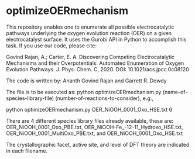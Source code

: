 # optimizeOERmechanism

This repository enables one to enumerate all possible electrocatalytic pathways underlying the oxygen evolution reaction (OER) on a given electrocatalyst surface. It uses the Gurobi API in Python to accomplish this task. If you use our code, please cite: 

Govind Rajan, A.; Carter, E. A. Discovering Competing Electrocatalytic Mechanisms and their Overpotentials: Automated Enumeration of Oxygen Evolution Pathways. J. Phys. Chem. C, 2020. DOI: 10.1021/acs.jpcc.0c08120

The code is written by: Ananth Govind Rajan and Garrett R. Dowdy

The file is to be executed as: python optimizeOERmechanism.py (name-of-species-library-file) (number-of-reactions-to-consider), e.g.,

python optimizeOERmechanism.py OER_NiOOH_0001_Oxo_HSE.txt 6

There are 4 different species library files already available, these are:
OER_NiOOH_0001_Oxo_PBE.txt,
OER_NiOOH-Fe_-12-11_Hydroxo_HSE.txt,
OER_NiOOH_0001_MultiOxo_PBE.txt, and
OER_NiOOH_0001_Oxo_HSE.txt

The crystallographic facet, active site, and level of DFT theory are indicated in each filename.

